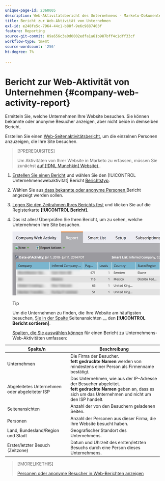 ```yaml
---
unique-page-id: 2360005
description: Web-Aktivitätsbericht des Unternehmens - Marketo-Dokumente - Produktdokumentation
title: Bericht zur Web-Aktivität von Unternehmen
exl-id: e248fe5c-7964-44c1-b88f-9e6c9887403f
feature: Reporting
source-git-commit: 09a656c3a0d0002edfa1a61b987bff4c1dff33cf
workflow-type: tm+mt
source-wordcount: '256'
ht-degree: 7%

---
```


# Bericht zur Web-Aktivität von Unternehmen {#company-web-activity-report}

Ermitteln Sie, welche Unternehmen Ihre Website besuchen. Sie können bekannte oder anonyme Besucher anzeigen, aber nicht beide in demselben Bericht.

Erstellen Sie einen [Web-Seitenaktivitätsbericht](/help/marketo/product-docs/reporting/basic-reporting/report-types/web-page-activity-report.md), um die einzelnen Personen anzuzeigen, die Ihre Site besuchen.

>[!PREREQUISITES]
>
>Um Aktivitäten von Ihrer Website in Marketo zu erfassen, müssen Sie zunächst [auf  [!DNL Munchkin]  Website) ](/help/marketo/product-docs/administration/additional-integrations/add-munchkin-tracking-code-to-your-website.md).

1. [Erstellen Sie einen Bericht](/help/marketo/product-docs/reporting/basic-reporting/creating-reports/create-a-report-in-a-program.md) und wählen Sie den [!UICONTROL Unternehmenswebaktivität] Bericht [Berichtstyp](report-type-overview.md).

1. Wählen Sie aus[ dass bekannte oder anonyme Personen ](/help/marketo/product-docs/reporting/basic-reporting/report-activity/display-people-or-anonymous-visitors-in-web-reports.md) Bericht angezeigt werden sollen.

1. [Legen Sie den Zeitrahmen Ihres Berichts fest](/help/marketo/product-docs/reporting/basic-reporting/editing-reports/change-a-report-time-frame.md) und klicken Sie auf die Registerkarte **[!UICONTROL Bericht]**.

1. Das ist alles! Überprüfen Sie Ihren Bericht, um zu sehen, welche Unternehmen Ihre Site besuchen.

   ![](assets/image2014-9-16-11-3a0-3a24.png)

   >[!TIP]
   >
   >Um die Unternehmen zu finden, die Ihre Website am häufigsten besuchen, [ Sie in der Spalte ](/help/marketo/product-docs/reporting/basic-reporting/editing-reports/sort-report-on-columns.md)Seitenansichten __ den **[!UICONTROL Bericht sortieren]**.

   [Spalten, die Sie auswählen können](/help/marketo/product-docs/reporting/basic-reporting/editing-reports/select-report-columns.md) für einen Bericht zu Unternehmens-Web-Aktivitäten umfassen:

<table>
 <thead>
  <tr>
   <th>Spalte/n</th>
   <th>Beschreibung</th>
  </tr>
 </thead>
 <tbody>
  <tr>
   <td>Unternehmen</td>
   <td>Die Firma der Besucher.<br> <strong>fett gedruckte Namen</strong> werden von mindestens einer Person als Firmenname bestätigt.</td>
  </tr>
  <tr>
   <td>Abgeleitetes Unternehmen oder abgeleiteter ISP</td>
   <td>Das Unternehmen, wie aus der IP-Adresse der Besucher abgeleitet. <br> <strong>fett gedruckte Namen</strong> geben an, dass es sich um das Unternehmen und nicht um den ISP handelt. </td>
  </tr>
  <tr>
   <td>Seitenansichten</td>
   <td>Anzahl der von den Besuchern geladenen Seiten.</td>
  </tr>
  <tr>
   <td>Personen</td>
   <td>Anzahl der Personen aus dieser Firma, die Ihre Website besucht haben.</td>
  </tr>
  <tr>
   <td>Land, Bundesland/Region und Stadt</td>
   <td>Geografischer Standort des Unternehmens.</td>
  </tr>
  <tr>
   <td>Erster/letzter Besuch (Zeitzone)</td>
   <td>Datum und Uhrzeit des ersten/letzten Besuchs durch eine Person dieses Unternehmens.</td>
  </tr>
 </tbody>
</table>

>[!MORELIKETHIS]
>
>[Personen oder anonyme Besucher in Web-Berichten anzeigen](/help/marketo/product-docs/reporting/basic-reporting/report-activity/display-people-or-anonymous-visitors-in-web-reports.md)
